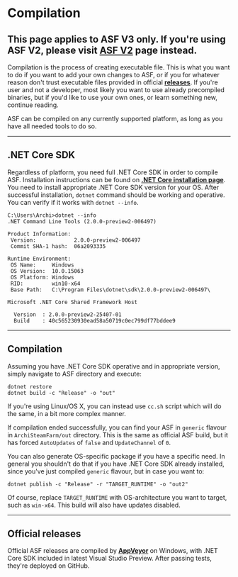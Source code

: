 # Compilation

## This page applies to ASF V3 only. If you're using ASF V2, please visit **[ASF V2](https://github.com/JustArchi/ArchiSteamFarm/wiki/_Compilation-(ASF-V2))** page instead.

Compilation is the process of creating executable file. This is what you want to do if you want to add your own changes to ASF, or if you for whatever reason don't trust executable files provided in official **[releases](https://github.com/JustArchi/ArchiSteamFarm/releases)**. If you're user and not a developer, most likely you want to use already precompiled binaries, but if you'd like to use your own ones, or learn something new, continue reading.

ASF can be compiled on any currently supported platform, as long as you have all needed tools to do so.

---

## .NET Core SDK

Regardless of platform, you need full .NET Core SDK in order to compile ASF. Installation instructions can be found on **[.NET Core installation page](https://www.microsoft.com/net/core/preview)**. You need to install appropriate .NET Core SDK version for your OS. After successful installation, `dotnet` command should be working and operative. You can verify if it works with `dotnet --info`.

```
C:\Users\Archi>dotnet --info
.NET Command Line Tools (2.0.0-preview2-006497)

Product Information:
 Version:            2.0.0-preview2-006497
 Commit SHA-1 hash:  06a2093335

Runtime Environment:
 OS Name:     Windows
 OS Version:  10.0.15063
 OS Platform: Windows
 RID:         win10-x64
 Base Path:   C:\Program Files\dotnet\sdk\2.0.0-preview2-006497\

Microsoft .NET Core Shared Framework Host

  Version  : 2.0.0-preview2-25407-01
  Build    : 40c565230930ead58a50719c0ec799df77bddee9
```

---

## Compilation

Assuming you have .NET Core SDK operative and in appropriate version, simply navigate to ASF directory and execute:

```
dotnet restore
dotnet build -c "Release" -o "out"
```

If you're using Linux/OS X, you can instead use `cc.sh` script which will do the same, in a bit more complex manner.

If compilation ended successfully, you can find your ASF in `generic` flavour in `ArchiSteamFarm/out` directory. This is the same as official ASF build, but it has forced `AutoUpdates` of `false` and `UpdateChannel` of `0`.

You can also generate OS-specific package if you have a specific need. In general you shouldn't do that if you have .NET Core SDK already installed, since you've just compiled `generic` flavour, but in case you want to:

```
dotnet publish -c "Release" -r "TARGET_RUNTIME" -o "out2"
```

Of course, replace `TARGET_RUNTIME` with OS-architecture you want to target, such as `win-x64`. This build will also have updates disabled.

---

## Official releases

Official ASF releases are compiled by **[AppVeyor](https://ci.appveyor.com/project/JustArchi/ArchiSteamFarm)** on Windows, with .NET Core SDK included in latest Visual Studio Preview. After passing tests, they're deployed on GitHub.